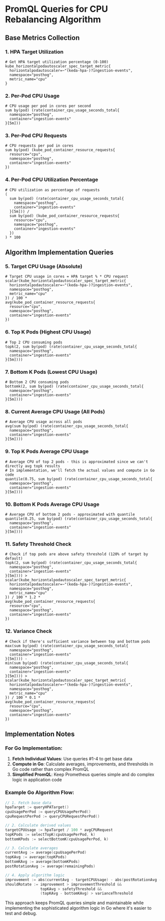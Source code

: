 # PromQL Queries for CPU Rebalancing Algorithm

## Base Metrics Collection

### 1. **HPA Target Utilization**
```promql
# Get HPA target utilization percentage (0-100)
kube_horizontalpodautoscaler_spec_target_metric{
  horizontalpodautoscaler=~"(keda-hpa-)?ingestion-events", 
  namespace="posthog",
  metric_name="cpu"
}
```

### 2. **Per-Pod CPU Usage**
```promql
# CPU usage per pod in cores per second
sum by(pod) (rate(container_cpu_usage_seconds_total{
  namespace="posthog", 
  container="ingestion-events"
}[5m]))
```

### 3. **Per-Pod CPU Requests**
```promql
# CPU requests per pod in cores
sum by(pod) (kube_pod_container_resource_requests{
  resource="cpu", 
  namespace="posthog", 
  container="ingestion-events"
})
```

### 4. **Per-Pod CPU Utilization Percentage**
```promql
# CPU utilization as percentage of requests
(
  sum by(pod) (rate(container_cpu_usage_seconds_total{
    namespace="posthog", 
    container="ingestion-events"
  }[5m])) /
  sum by(pod) (kube_pod_container_resource_requests{
    resource="cpu", 
    namespace="posthog", 
    container="ingestion-events"
  })
) * 100
```

## Algorithm Implementation Queries

### 5. **Target CPU Usage (Absolute)**
```promql
# Target CPU usage in cores = HPA target % * CPU request
scalar(kube_horizontalpodautoscaler_spec_target_metric{
  horizontalpodautoscaler=~"(keda-hpa-)?ingestion-events", 
  namespace="posthog",
  metric_name="cpu"
}) / 100 *
avg(kube_pod_container_resource_requests{
  resource="cpu", 
  namespace="posthog", 
  container="ingestion-events"
})
```

### 6. **Top K Pods (Highest CPU Usage)**
```promql
# Top 2 CPU consuming pods
topk(2, sum by(pod) (rate(container_cpu_usage_seconds_total{
  namespace="posthog", 
  container="ingestion-events"
}[5m])))
```

### 7. **Bottom K Pods (Lowest CPU Usage)**
```promql  
# Bottom 2 CPU consuming pods
bottomk(2, sum by(pod) (rate(container_cpu_usage_seconds_total{
  namespace="posthog", 
  container="ingestion-events"
}[5m])))
```

### 8. **Current Average CPU Usage (All Pods)**
```promql
# Average CPU usage across all pods
avg(sum by(pod) (rate(container_cpu_usage_seconds_total{
  namespace="posthog", 
  container="ingestion-events"
}[5m])))
```

### 9. **Top K Pods Average CPU Usage**
```promql
# Average CPU of top 2 pods - this is approximated since we can't directly avg topk results
# In implementation, we'll fetch the actual values and compute in Go code
quantile(0.75, sum by(pod) (rate(container_cpu_usage_seconds_total{
  namespace="posthog", 
  container="ingestion-events"
}[5m])))
```

### 10. **Bottom K Pods Average CPU Usage**
```promql
# Average CPU of bottom 2 pods - approximated with quantile
quantile(0.25, sum by(pod) (rate(container_cpu_usage_seconds_total{
  namespace="posthog", 
  container="ingestion-events"
}[5m])))
```

### 11. **Safety Threshold Check**
```promql
# Check if top pods are above safety threshold (120% of target by default)
topk(2, sum by(pod) (rate(container_cpu_usage_seconds_total{
  namespace="posthog", 
  container="ingestion-events"  
}[5m]))) >
scalar(kube_horizontalpodautoscaler_spec_target_metric{
  horizontalpodautoscaler=~"(keda-hpa-)?ingestion-events", 
  namespace="posthog",
  metric_name="cpu"
}) / 100 * 1.2 *
avg(kube_pod_container_resource_requests{
  resource="cpu", 
  namespace="posthog", 
  container="ingestion-events"
})
```

### 12. **Variance Check**
```promql
# Check if there's sufficient variance between top and bottom pods
max(sum by(pod) (rate(container_cpu_usage_seconds_total{
  namespace="posthog", 
  container="ingestion-events"
}[5m]))) -
min(sum by(pod) (rate(container_cpu_usage_seconds_total{
  namespace="posthog", 
  container="ingestion-events"
}[5m]))) >
scalar(kube_horizontalpodautoscaler_spec_target_metric{
  horizontalpodautoscaler=~"(keda-hpa-)?ingestion-events", 
  namespace="posthog",
  metric_name="cpu"
}) / 100 * 0.1 *
avg(kube_pod_container_resource_requests{
  resource="cpu", 
  namespace="posthog", 
  container="ingestion-events"
})
```

## Implementation Notes

### For Go Implementation:

1. **Fetch Individual Values**: Use queries #1-4 to get base data
2. **Compute in Go**: Calculate averages, improvements, and thresholds in Go code rather than complex PromQL
3. **Simplified PromQL**: Keep Prometheus queries simple and do complex logic in application code

### Example Go Algorithm Flow:
```go
// 1. Fetch base data
hpaTarget := queryHPATarget()
cpuUsagePerPod := queryCPUUsagePerPod()  
cpuRequestPerPod := queryCPURequestPerPod()

// 2. Calculate derived values
targetCPUUsage := hpaTarget / 100 * avgCPURequest
topKPods := selectTopK(cpuUsagePerPod, k)
bottomKPods := selectBottomK(cpuUsagePerPod, k)

// 3. Calculate averages
currentAvg := average(cpuUsagePerPod)
topKAvg := average(topKPods)
bottomKAvg := average(bottomKPods)
postRotationAvg := average(remainingPods)

// 4. Apply algorithm logic
improvement := abs(currentAvg - targetCPUUsage) - abs(postRotationAvg - targetCPUUsage)
shouldRotate := improvement > improvementThreshold && 
                topKAvg > safetyThreshold && 
                (topKAvg - bottomKAvg) > varianceThreshold
```

This approach keeps PromQL queries simple and maintainable while implementing the sophisticated algorithm logic in Go where it's easier to test and debug.